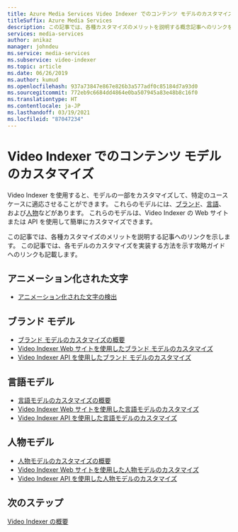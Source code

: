 ```yaml
---
title: Azure Media Services Video Indexer でのコンテンツ モデルのカスタマイズ
titleSuffix: Azure Media Services
description: この記事では、各種カスタマイズのメリットを説明する概念記事へのリンクを示します。 この記事では、各モデルのカスタマイズを実装する方法を示す攻略ガイドへのリンクも記載します。
services: media-services
author: anikaz
manager: johndeu
ms.service: media-services
ms.subservice: video-indexer
ms.topic: article
ms.date: 06/26/2019
ms.author: kumud
ms.openlocfilehash: 937a73847e867e826b3a577adf0c85184d7a93d0
ms.sourcegitcommit: 772eb9c6684dd4864e0ba507945a83e48b8c16f0
ms.translationtype: HT
ms.contentlocale: ja-JP
ms.lasthandoff: 03/19/2021
ms.locfileid: "87047234"
---
```

# <a name="customizing-content-models-in-video-indexer"></a>Video Indexer でのコンテンツ モデルのカスタマイズ

Video Indexer を使用すると、モデルの一部をカスタマイズして、特定のユース ケースに適応させることができます。 これらのモデルには、[ブランド](customize-brands-model-overview.md)、[言語](customize-language-model-overview.md)、および[人物](customize-person-model-overview.md)などがあります。 これらのモデルは、Video Indexer の Web サイトまたは API を使用して簡単にカスタマイズできます。

この記事では、各種カスタマイズのメリットを説明する記事へのリンクを示します。 この記事では、各モデルのカスタマイズを実装する方法を示す攻略ガイドへのリンクも記載します。

## <a name="animated-characters"></a>アニメーション化された文字

* [アニメーション化された文字の検出](animated-characters-recognition.md)

## <a name="brands-model"></a>ブランド モデル

* [ブランド モデルのカスタマイズの概要](customize-brands-model-overview.md)
* [Video Indexer Web サイトを使用したブランド モデルのカスタマイズ](customize-brands-model-with-website.md)
* [Video Indexer API を使用したブランド モデルのカスタマイズ](customize-brands-model-with-api.md)
 
## <a name="language-model"></a>言語モデル

* [言語モデルのカスタマイズの概要](customize-language-model-overview.md)
* [Video Indexer Web サイトを使用した言語モデルのカスタマイズ](customize-language-model-with-website.md)
* [Video Indexer API を使用した言語モデルのカスタマイズ](customize-language-model-with-api.md)
 
## <a name="person-model"></a>人物モデル

* [人物モデルのカスタマイズの概要](customize-person-model-overview.md)
* [Video Indexer Web サイトを使用した人物モデルのカスタマイズ](customize-person-model-with-website.md)
* [Video Indexer API を使用した人物モデルのカスタマイズ](customize-person-model-with-api.md)

## <a name="next-steps"></a>次のステップ

[Video Indexer の概要](video-indexer-overview.md)
